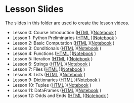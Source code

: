 # Lesson Slides

The slides in this folder are used to create the lesson videos. 

- Lesson 0: Course Introduction ([HTML](https://christopherhuntley.github.io/BUAN5405-docs/Slides/L0_Course_Introduction.slides.html) )([Notebook](https://github.com/christopherhuntley/BUAN5405-docs/blob/master/Slides/L0_Course_Introduction.ipynb) )
- Lesson 1: Python Preliminaries ([HTML](https://christopherhuntley.github.io/BUAN5405-docs/Slides/L1_Python_Preliminaries.slides.html) )([Notebook](https://github.com/christopherhuntley/BUAN5405-docs/blob/master/Slides/L1_Python_Preliminaries.ipynb) )
- Lesson 2: Basic Computation ([HTML](https://christopherhuntley.github.io/BUAN5405-docs/Slides/L2_Basic_Computation.slides.html) )([Notebook](https://github.com/christopherhuntley/BUAN5405-docs/blob/master/Slides/L2_Basic_Computation.ipynb) )
- Lesson 3: Conditionals ([HTML](https://christopherhuntley.github.io/BUAN5405-docs/Slides/L3_Conditionals.slides.html) )([Notebook](https://github.com/christopherhuntley/BUAN5405-docs/blob/master/Slides/L3_Conditionals.ipynb) )
- Lesson 4: Functions ([HTML](https://christopherhuntley.github.io/BUAN5405-docs/Slides/L4_Functions.slides.html) )([Notebook](https://github.com/christopherhuntley/BUAN5405-docs/blob/master/Slides/L4_Functions.ipynb) )
- Lesson 5: Iteration ([HTML](https://christopherhuntley.github.io/BUAN5405-docs/Slides/L5_Iteration.slides.html) )([Notebook](https://github.com/christopherhuntley/BUAN5405-docs/blob/master/Slides/L5_Iteration.ipynb) )
- Lesson 6: Strings ([HTML](https://christopherhuntley.github.io/BUAN5405-docs/Slides/L6_Strings.slides.html) )([Notebook](https://github.com/christopherhuntley/BUAN5405-docs/blob/master/Slides/L6_Strings.ipynb) )
- Lesson 7: Files ([HTML](https://christopherhuntley.github.io/BUAN5405-docs/Slides/L7_Files.slides.html) )([Notebook](https://github.com/christopherhuntley/BUAN5405-docs/blob/master/Slides/L7_Files.ipynb) )
- Lesson 8: Lists ([HTML](https://christopherhuntley.github.io/BUAN5405-docs/Slides/L8_Lists.slides.html) )([Notebook](https://github.com/christopherhuntley/BUAN5405-docs/blob/master/Slides/L8_Lists.ipynb) )
- Lesson 9: Dictionaries ([HTML](https://christopherhuntley.github.io/BUAN5405-docs/Slides/L9_Dictionaries.slides.html) )([Notebook](https://github.com/christopherhuntley/BUAN5405-docs/blob/master/Slides/L9_Dictionaries.ipynb) )
- Lesson 10: Tuples ([HTML](https://christopherhuntley.github.io/BUAN5405-docs/Slides/L10_Tuples.slides.html) )([Notebook](https://github.com/christopherhuntley/BUAN5405-docs/blob/master/Slides/L10_Tuples.ipynb) )
- Lesson 11: DataFrames ([HTML](https://christopherhuntley.github.io/BUAN5405-docs/Slides/L11_DataFrames.slides.html) )([Notebook](https://github.com/christopherhuntley/BUAN5405-docs/blob/master/Slides/L11_DataFrames.ipynb) )
- Lesson 12: Odds and Ends ([HTML](https://christopherhuntley.github.io/BUAN5405-docs/Slides/L12_Odds_Ends.slides.html) )([Notebook](https://github.com/christopherhuntley/BUAN5405-docs/blob/master/Slides/L12_Odds_Ends.ipynb) )
